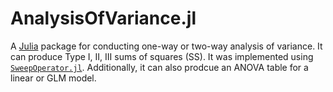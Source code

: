 # AnalysisOfVariance.jl

A [Julia](https://julialang.org) package for conducting one-way or two-way analysis of variance.
It can produce Type I, II, III sums of squares (SS). 
It was implemented using [`SweepOperator.jl`](https://github.com/joshday/SweepOperator.jl).
Additionally, it can also prodcue an ANOVA table for a linear or GLM model. 